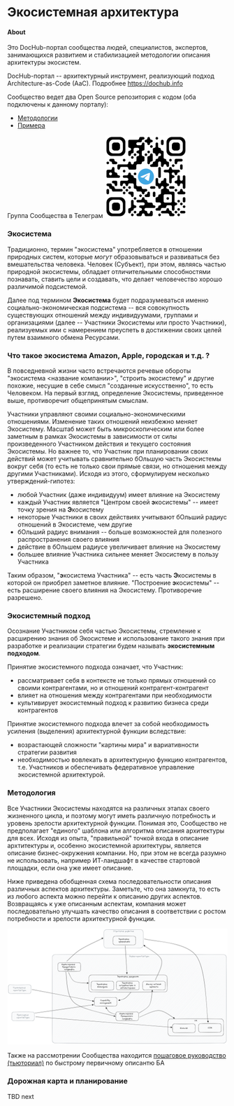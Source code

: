 # Экосистемная архитектура

#### About
Это DocHub-портал сообщества людей, специалистов, экспертов, занимающихся развитием и стабилизацией методологии описания архитектуры экосистем.

DocHub-портал -- архитектурный инструмент, реализующий подход Architecture-as-Code (AaC). Подробнее https://dochub.info 

Сообщество ведет два Open Source репозитория с кодом (оба подключены к данному порталу):
* [Методологии](https://github.com/altershaman/eco_methodology)
* [Примера](https://github.com/altershaman/eco_architecture)

Группа Сообщества в Телеграм
![Tg QR](tg_qr.png)

### Экосистема

Традиционно, термин "экосистема" употребляется в отношении природных систем, которые *могут* образовываться и развиваться без вмешательства человека. Человек (Субъект), при этом, являясь частью природной экосистемы, обладает отличительными способностями познавать, ставить цели и создавать, что делает человечество хорошо различимой подсистемой.

Далее под термином **Экосистема** будет подразумеваться именно социально-экономическая подсистема -- вся совокупность существующих отношений между индивидуумами, группами и организациями (далее -- Участники Экосистемы или просто Участники), реализуемых ими с намерением преуспеть в достижении своих целей путем взаимного обмена Ресурсами.

### Что такое экосистема Amazon, Apple, городская и т.д. ?

В повседневной жизни часто встречаются речевые обороты "экосистема <название компании>", "строить экосистему" и другие похожие, несущие в себе смысл "созданные искусственно", то есть Человеком. На первый взгляд, определение Экосистемы, приведенное выше, противоречит общепринятым смыслам.

Участники управляют своими социально-экономическими отношениями. Изменение таких отношений неизбежно меняет Экосистему. Масштаб может быть микроскопическим или более заметным в рамках Экосистемы в зависимости от силы произведенного Участником действия и текущего состояния Экосистемы. Но важнее то, что Участник при планировании своих действий может учитывать сравнительно бОльшую часть Экосистемы вокруг себя (то есть не только свои прямые связи, но отношения между другими Участниками). Исходя из этого, сформулируем несколько утверждений-гипотез:

* любой Участник (даже индивидуум) имеет влияние на Экосистему
* каждый Участник является "Центром своей **э**косистемы" -- имеет точку зрения на **Э**косистему
* некоторые Участники в своих действиях учитывают бОльший радиус отношений в Экосистеме, чем другие
* бОльший радиус внимания -- больше возможностей для полезного распространения своего влияния
* действие в бОльшем радиусе увеличивает влияние на Экосистему
* большее влияние Участника сильнее меняет Экосистему в пользу Участника

Таким образом, "**э**косистема Участника" -- есть часть **Э**косистемы в которой он приобрел заметное влияние. "Построение **э**косистемы" -- есть расширение своего влияния на Экосистему. Противоречие разрешено.

### Экосистемный подход

Осознание Участником себя частью Экосистемы, стремление к расширению знания об Экосистеме и использование такого знания при разработке и реализации стратегии будем называть **экосистемным подходом**.

Принятие экосистемного подхода означает, что Участник: 
* рассматривает себя в контексте не только прямых отношений со своими контрагентами, но и отношений контрагент-контрагент
* влияет на отношения между контрагентами при необходимости
* культивирует экосистемный подход к развитию бизнеса среди контрагентов

Принятие экосистемного подхода влечет за собой необходимость усиления (выделения) архитектурной функции вследствие:
* возрастающей сложности "картины мира" и вариативности стратегии развития
* необходимостью вовлекать в архитектурную функцию контрагентов, т.е. Участников и обеспечивать федеративное управление экосистемной архитектурой.

### Методология
Все Участники Экосистемы находятся на различных этапах своего жизненного цикла, и поэтому могут иметь различную потребность и уровень зрелости архитектурной функции. Понимая это, Сообщество не предполагает "единого" шаблона или алгоритма описания архитектуры для всех. Исходя из опыта, "правильной" точкой входа в описание архтитектуры и, особенно экосистемной архитектуры, является описание бизнес-окружения компании. Но, при этом не всегда разумно не использовать, например ИТ-ландшафт в качестве стартовой площадки, если она уже имеет описание.

Ниже приведена обобщенная схема последовательности описания различных аспектов архитектуры.  Заметьте, что она замкнута, то есть из любого аспекта можно перейти к описанию других аспектов. Возвращаясь к уже описанным аспектам, компания может последовательно улучшать качество описания в соответствии с ростом потребности и зрелости архитектурной функции.

![](ea_aspects.png)


Также на рассмотрении Сообщества находится [пошаговое руководство (тьюториал)](/docs/ba_tutorial) по быстрому первичному описантю БА

### Дорожная карта и планирование
TBD next



